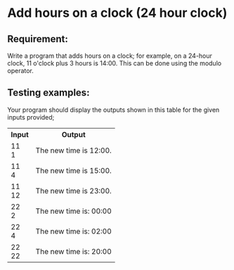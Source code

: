 # Add hours on a clock (24 hour clock)

## Requirement:

Write a program that adds hours on a clock; for example, on a 24-hour clock, 11 o'clock plus 3 hours is 14:00.
This can be done using the modulo operator.

## Testing examples:

Your program should display the outputs shown in this table for the given inputs provided;

<table>
  <tr>
    <th>Input</th>
    <th>Output</th>
  </tr>
  <tr>
    <td>11<br>1</td>
    <td>The new time is 12:00.</td>
  </tr>
  <tr>
    <td>11<br>4</td>
    <td>The new time is 15:00.</td>
  </tr>
  <tr>
    <td>11<br>12</td>
    <td>The new time is 23:00.</td>
  </tr>
  <tr>
    <td>22<br>2</td>
    <td>The new time is: 00:00</td>
  </tr>
  <tr>
    <td>22<br>4</td>
    <td>The new time is: 02:00</td>
  </tr>
  <tr>
    <td>22<br>22</td>
    <td>The new time is: 20:00</td>
  </tr>
</table>
